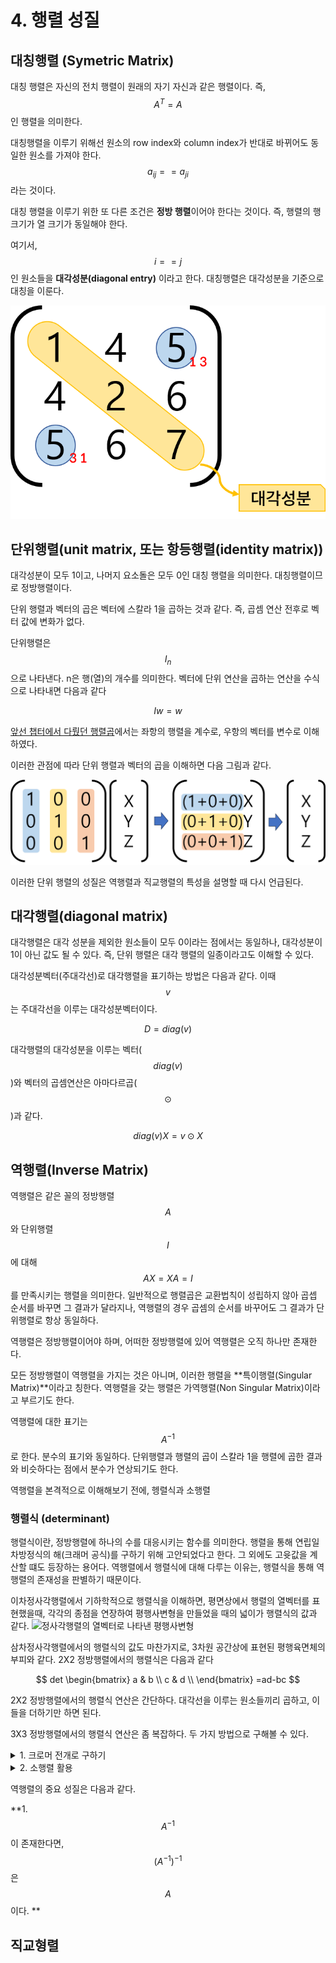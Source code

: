 # 4. 행렬 성질

## 대칭행렬 (Symetric Matrix)

대칭 행렬은 자신의 전치 행렬이 원래의 자기 자신과 같은 행렬이다.
즉, $$A^T = A$$ 인 행렬을 의미한다.

대칭행렬을 이루기 위해선 원소의 row index와 column index가 반대로 바뀌어도 동일한 원소를 가져야 한다. $$a_{ij} == a_{ji}$$ 라는 것이다.

대칭 행렬을 이루기 위한 또 다른 조건은 **정방 행렬**이어야 한다는 것이다. 즉, 행렬의 행 크기가 열 크기가 동일해야 한다.

여기서, $$ i==j$$ 인 원소들을 **대각성분(diagonal entry)** 이라고 한다. 대칭행렬은 대각성분을 기준으로 대칭을 이룬다.

![대칭 행렬 예시](../../../imgs/[linear-algebra-basic]4-1.png)


## 단위행렬(unit matrix, 또는 항등행렬(identity matrix))

대각성분이 모두 1이고, 나머지 요소돌은 모두 0인 대칭 행렬을 의미한다. 대칭행렬이므로 정방행렬이다.

단위 행렬과 벡터의 곱은 벡터에 스칼라 1을 곱하는 것과 같다. 즉, 곱셈 연산 전후로 벡터 값에 변화가 없다.

단위행렬은 $$I_n$$으로 나타낸다. n은 행(열)의 개수를 의미한다. 벡터에 단위 연산을 곱하는 연산을 수식으로 나타내면 다음과 같다

$$
Iw = w
$$

[앞선 챕터에서 다뤘던 행렬곱](../undefined/linear-algebra-basic-chap-3.md#section)에서는 좌항의 행렬을 계수로, 우항의 벡터를 변수로 이해하였다.

이러한 관점에 따라 단위 행렬과 벡터의 곱을 이해하면 다음 그림과 같다.

![단위행렬과 벡터의 곱](../../../imgs/[linear-algebra-basic]4-2.png)

이러한 단위 행렬의 성질은 역행렬과 직교행렬의 특성을 설명할 때 다시 언급된다.

## 대각행렬(diagonal matrix)

대각행렬은 대각 성분을 제외한 원소들이 모두 0이라는 점에서는 동일하나, 대각성분이 1이 아닌 값도 될 수 있다. 즉, 단위 행렬은 대각 행렬의 일종이라고도 이해할 수 있다. 

대각성분벡터(주대각선)로 대각행렬을 표기하는 방법은 다음과 같다. 이때 $$v$$는 주대각선을 이루는 대각성분벡터이다.

$$
D = diag(v)
$$

대각행렬의 대각성분을 이루는 벡터($$diag(v)$$)와 벡터의 곱셈연산은 아마다르곱($$\odot$$)과 같다.

$$
diag(v)X = v\odot X
$$


## 역행렬(Inverse Matrix)

역행렬은 같은 꼴의 정방행렬 $$A$$와 단위행렬 $$I$$ 에 대해 $$AX = XA = I$$를 만족시키는 행렬을 의미한다. 일반적으로 행렬곱은 교환법칙이 성립하지 않아 곱셉 순서를 바꾸면 그 결과가 달라지나, 역행렬의 경우 곱셈의 순서를 바꾸어도 그 결과가 단위행렬로 항상 동일하다.

역행렬은 정방행렬이어야 하며, 어떠한 정방행렬에 있어 역행렬은 오직 하나만 존재한다. 

모든 정방행렬이 역행렬을 가지는 것은 아니며, 이러한 행렬을 **특이행렬(Singular Matrix)**이라고 칭한다. 역행렬을 갖는 행렬은 가역행렬(Non Singular Matrix)이라고 부르기도 한다.

역행렬에 대한 표기는 $$A^{-1}$$로 한다. 분수의 표기와 동일하다. 단위행렬과 행렬의 곱이 스칼라 1을 행렬에 곱한 결과와 비슷하다는 점에서 분수가 연상되기도 한다. 

역행렬을 본격적으로 이해해보기 전에, 헹렬식과 소행렬 
### 행렬식 (determinant)

행렬식이란, 정방행렬에 하나의 수를 대응시키는 함수를 의미한다. 행렬을 통해 연립일차방정식의 해(크래머 공식)를 구하기 위해 고안되었다고 한다. 그 외에도 고윳값을 계산할 떄도 등장하는 용어다. 역행렬에서 행렬식에 대해 다루는 이유는, 행렬식을 통해 역행렬의 존재성을 판별하기 때문이다.

이차정사각행렬에서 기하학적으로 행렬식을 이해하면, 평면상에서 행렬의 열벡터를 표현했을때, 각각의 종점을 연장하여 평행사변형을 만들었을 때의 넓이가 행렬식의 값과 같다.
![정사각행렬의 열벡터로 나타낸 평행사변형](../../../imgs/[linear-algebra-basic]4-4.png)


삼차정사각행렬에서의 행렬식의 값도 마찬가지로, 3차원 공간상에 표현된 평행육면체의 부피와 같다.
2X2 정방행렬에서의 행렬식은 다음과 같다

$$
det
\begin{bmatrix} 
   a & b  \\
   c & d  \\
\end{bmatrix} 
=ad-bc
$$

2X2 정방행렬에서의 행렬식 연산은 간단하다. 대각선을 이루는 원소들끼리 곱하고, 이들을 더하기만 하면 된다.

3X3 정방행렬에서의 행렬식 연산은 좀 복잡하다. 두 가지 방법으로 구해볼 수 있다.

<details><summary>1. 크로머 전개로 구하기</summary>

$$
\begin{bmatrix} 
   a & b & c \\
   d & e & f \\
   g & h & i \\
\end{bmatrix}
$$

이 행렬에서 3열을 제외한 1,2열을 3열의 다음에 붙여준다

$$
\begin{bmatrix} 
   a & b & c & a & b\\
   d & e & f & d & e\\
   g & h & i & g & h\\
\end{bmatrix}
$$

이 상태에서 다음 연산을 진행해준다.  

![3X3 행렬식 1](../../../imgs/[linear-algebra-basic]4-5.png)

그 다음엔 반대로 구한다.

![3X3 행렬식 2](../../../imgs/[linear-algebra-basic]4-6.png)

마지막으로 앞서 구한 두 값을 뺀다.

![3X3 행렬식 3](../../../imgs/[linear-algebra-basic]4-7.png)

</details>

<details><summary>2. 소행렬 활용</summary>

소행렬을 통한 계산을 위해선 소행렬과 여인수분해의 개념을 먼저 숙지해야 한다.

**소행렬 (minor determinant)**

소행렬이란, 특정 열과 행을 제거하고 만든 부분행렬에 대한 행렬식을 의미한다.

행렬에 제외되는 행, 열을 아래첨자로 표기하면 된다. 또는 소행렬에 절댓값 기호를 취해서 나타내는 방법도 있다.

위 식은 i행, j열의 원소들을 제하고 남은 부분에 대한 행렬식을 의미한다. 그림으로 나타내면 다음과 같다.

![소행렬](../../../imgs/[linear-algebra-basic]4-3.png)

---

**여인수(cofactor)와 여인수전개**

여인수전개는 여인수로 행렬식을 구하는 방법을 의미한다. 라플라스 전개라고 부르기도 한다. 

여인수는 소행렬에 (-1)^(i+j)를 곱한 값을 의미한다. 여인수 전개에서는 어떠한 행, 열에 대해 여인수 전개를 진행해도 동일한 값이 도출된다. 따라서, 한 행이나 열이 모두 동일한 값이거나 0이 많이 포함된 경우, 이 행/열에 대해 여인수 전개를 진행하면 매우 효율적으로 계산을 진행할 수 있다.

여인수전개는 4x4, 5x5 등 모든 차원의 정방행렬에 대해 적용될 수 있다.

다음은  3X3 행렬에서 여인수전개로 행렬식 값을 구한 과정을 나타낸 그림이다.


![여인수 전개](../../../imgs/[linear-algebra-basic]4-12.png)

</details>



역행렬의 중요 성질은 다음과 같다.

**1. $$A^{-1}$$이 존재한다면, $$(A^{-1})^{-1}$$은 $$A$$이다. **



## 직교형렬